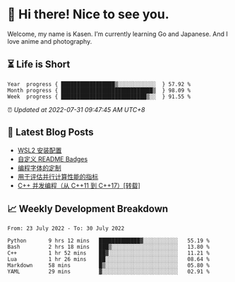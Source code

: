 <h1>👋 Hi there! Nice to see you.</h1>

Welcome, my name is Kasen. I’m currently learning Go and Japanese. And I love anime and photography.


## ⏳ Life is Short

<!-- Start of Time Progress Bar -->
``` text
Year  progress { █████████████████▒░░░░░░░░░░░░  } 57.92 %
Month progress { █████████████████████████████▒  } 98.09 %
Week  progress { ███████████████████████████▒░░  } 91.55 %
```

⏰ *Updated at 2022-07-31 09:47:45 AM UTC+8*

<!-- End of Time Progress Bar -->

## 📝 Latest Blog Posts

<!-- BLOG-POST-LIST:START -->
- [WSL2 安装配置](https://blog.imkasen.com/wsl2-config.html)
- [自定义 README Badges](https://blog.imkasen.com/custom-readme-badges.html)
- [编程字体的定制](https://blog.imkasen.com/coding-fonts-configuration.html)
- [用于评估并行计算性能的指标](https://blog.imkasen.com/parallel-performance-metrics.html)
- [C++ 并发编程（从 C++11 到 C++17）[转载]](https://blog.imkasen.com/cpp-concurrency.html)
<!-- BLOG-POST-LIST:END -->

## 📈 Weekly Development Breakdown

<!--START_SECTION:waka-->

```text
From: 23 July 2022 - To: 30 July 2022

Python       9 hrs 12 mins   █████████████▓░░░░░░░░░░░   55.19 %
Bash         2 hrs 18 mins   ███▒░░░░░░░░░░░░░░░░░░░░░   13.80 %
C++          1 hr 52 mins    ██▓░░░░░░░░░░░░░░░░░░░░░░   11.21 %
Lua          1 hr 26 mins    ██░░░░░░░░░░░░░░░░░░░░░░░   08.64 %
Markdown     58 mins         █▒░░░░░░░░░░░░░░░░░░░░░░░   05.80 %
YAML         29 mins         ▓░░░░░░░░░░░░░░░░░░░░░░░░   02.91 %
```

<!--END_SECTION:waka-->
